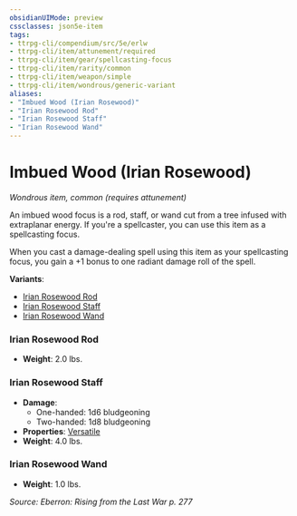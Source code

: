 ```yaml
---
obsidianUIMode: preview
cssclasses: json5e-item
tags:
- ttrpg-cli/compendium/src/5e/erlw
- ttrpg-cli/item/attunement/required
- ttrpg-cli/item/gear/spellcasting-focus
- ttrpg-cli/item/rarity/common
- ttrpg-cli/item/weapon/simple
- ttrpg-cli/item/wondrous/generic-variant
aliases: 
- "Imbued Wood (Irian Rosewood)"
- "Irian Rosewood Rod"
- "Irian Rosewood Staff"
- "Irian Rosewood Wand"
---
```

# Imbued Wood (Irian Rosewood)
*Wondrous item, common (requires attunement)*  



An imbued wood focus is a rod, staff, or wand cut from a tree infused with extraplanar energy. If you're a spellcaster, you can use this item as a spellcasting focus.

When you cast a damage-dealing spell using this item as your spellcasting focus, you gain a +1 bonus to one radiant damage roll of the spell.

**Variants**:
- [Irian Rosewood Rod](#Irian%20Rosewood%20Rod)
- [Irian Rosewood Staff](#Irian%20Rosewood%20Staff)
- [Irian Rosewood Wand](#Irian%20Rosewood%20Wand)

### Irian Rosewood Rod

- **Weight**: 2.0 lbs.

### Irian Rosewood Staff

- **Damage**:
  - One-handed: 1d6 bludgeoning
  - Two-handed: 1d8 bludgeoning
- **Properties**: [Versatile](Misc%20Files/CLI/rules/item-properties.md#Versatile)
- **Weight**: 4.0 lbs.

### Irian Rosewood Wand

- **Weight**: 1.0 lbs.


*Source: Eberron: Rising from the Last War p. 277*